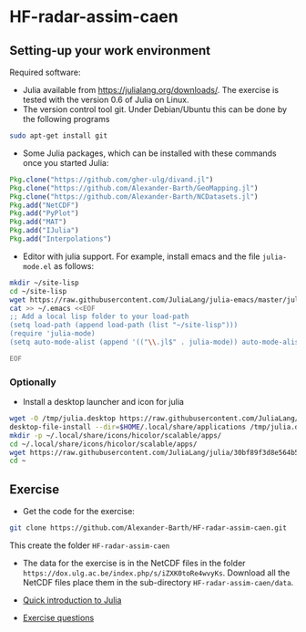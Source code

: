 # HF-radar-assim-caen


## Setting-up your work environment

Required software:

* Julia available from https://julialang.org/downloads/. The exercise is tested with the version 0.6 of Julia on Linux.
* The version control tool git. Under Debian/Ubuntu this can be done by the following programs

```bash
sudo apt-get install git
```

* Some Julia packages, which can be installed with these commands once you started Julia:

```julia
Pkg.clone("https://github.com/gher-ulg/divand.jl")
Pkg.clone("https://github.com/Alexander-Barth/GeoMapping.jl")
Pkg.clone("https://github.com/Alexander-Barth/NCDatasets.jl")
Pkg.add("NetCDF")
Pkg.add("PyPlot")
Pkg.add("MAT")
Pkg.add("IJulia")
Pkg.add("Interpolations")
```

* Editor with julia support. For example, install emacs and the file `julia-mode.el` as follows:

```bash
mkdir ~/site-lisp
cd ~/site-lisp
wget https://raw.githubusercontent.com/JuliaLang/julia-emacs/master/julia-mode.el
cat >> ~/.emacs <<EOF
;; Add a local lisp folder to your load-path
(setq load-path (append load-path (list "~/site-lisp")))
(require 'julia-mode)
(setq auto-mode-alist (append '(("\\.jl$" . julia-mode)) auto-mode-alist))

EOF
```

### Optionally

* Install a desktop launcher and icon for julia

```bash
wget -O /tmp/julia.desktop https://raw.githubusercontent.com/JuliaLang/julia/e90f29db30f81f340d4f36669b27ac5a281e2a7f/contrib/julia.desktop
desktop-file-install --dir=$HOME/.local/share/applications /tmp/julia.desktop
mkdir -p ~/.local/share/icons/hicolor/scalable/apps/
cd ~/.local/share/icons/hicolor/scalable/apps/
wget https://raw.githubusercontent.com/JuliaLang/julia/30bf89f3d8e564b588b8e48993e92a551b384f2c/contrib/julia.svg
cd ~
```


## Exercise

* Get the code for the exercise:

```bash
git clone https://github.com/Alexander-Barth/HF-radar-assim-caen.git
```

This create the folder `HF-radar-assim-caen`

* The data for the exercise is in the NetCDF files in the folder `https://dox.ulg.ac.be/index.php/s/iZXK0toRe4wvyKs`. Download all the NetCDF files place them in the sub-directory `HF-radar-assim-caen/data`.


* [Quick introduction to Julia](Julia.md)

* [Exercise questions](exercise.md)


<!--  LocalWords:  assim caen sudo julia NetCDF PyPlot IJulia el cd
 -->
<!--  LocalWords:  mkdir wget emacs EOF setq alist jl dir
 -->
